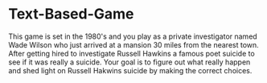 # Text-Based-Game
This game is set in the 1980's and you play as a private investigator named Wade Wilson who just arrived at a mansion 30 miles from the nearest town. 
After getting hired to investigate Russell Hawkins a famous poet suicide to see if it was really a suicide.
Your goal is to figure out what really happen and shed light on Russell Hakwins suicide by making the correct choices.
